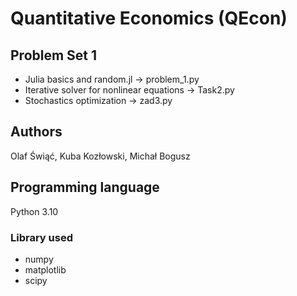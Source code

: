 # Quantitative Economics (QEcon)
## Problem Set 1
* Julia basics and random.jl  ->  problem_1.py
* Iterative solver for nonlinear equations  ->  Task2.py
* Stochastics optimization  ->  zad3.py
## Authors
Olaf Świąć, Kuba Kozłowski, Michał Bogusz
## Programming language
Python 3.10
### Library used
* numpy
* matplotlib
* scipy
